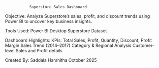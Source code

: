                Superstore Sales Dashboard

Objective:
Analyze Superstore’s sales, profit, and discount trends using Power BI to uncover key business insights.

Tools Used:
    Power BI Desktop
    Superstore Dataset

Dashboard Highlights:
    KPIs: Total Sales, Profit, Quantity, Discount, Profit Margin
    Sales Trend (2014–2017)
    Category & Regional Analysis
    Customer-level Sales and Profit details



Created By:
  Saddala Harshitha
  October 2025
